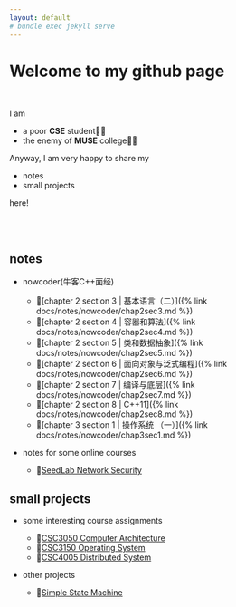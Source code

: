 ```yaml
---
layout: default
# bundle exec jekyll serve
---
```


# Welcome to my github page

<br>

I am

- a poor **CSE** student👨‍💻
- the enemy of **MUSE** college👨‍✈️

Anyway, I am very happy to share my

- notes
- small projects

here!

<br>
<br>

## notes

- nowcoder(牛客C++面经)
  - 🐢[chapter 2 section 3 \| 基本语言（二）]({% link docs/notes/nowcoder/chap2sec3.md %})
  - 🐢[chapter 2 section 4 \| 容器和算法]({% link docs/notes/nowcoder/chap2sec4.md %})
  - 🐢[chapter 2 section 5 \| 类和数据抽象]({% link docs/notes/nowcoder/chap2sec5.md %})
  - 🐢[chapter 2 section 6 \| 面向对象与泛式编程]({% link docs/notes/nowcoder/chap2sec6.md %})
  - 🐢[chapter 2 section 7 \| 编译与底层]({% link docs/notes/nowcoder/chap2sec7.md %})
  - 🐢[chapter 2 section 8 \| C++11]({% link docs/notes/nowcoder/chap2sec8.md %})
  - 🐢[chapter 3 section 1 \| 操作系统 （一）]({% link docs/notes/nowcoder/chap3sec1.md %})

- notes for some online courses
  - 🐒[SeedLab Network Security](https://github.com/MoyuST/seedlab_network_security_notes)

## small projects

- some interesting course assignments
  - 🦄[CSC3050 Computer Architecture](https://github.com/MoyuST/CSC3050-Computer-Architecture)
  - 🦄[CSC3150 Operating System](https://github.com/MoyuST/CSC3150-Operating-System)
  - 🦄[CSC4005 Distributed System](https://github.com/MoyuST/CSC4005-Distributed-System)

- other projects
  - 🐝[Simple State Machine](https://github.com/MoyuST/simpleStateMachine)